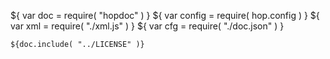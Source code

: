 ${ var doc = require( "hopdoc" ) }
${ var config = require( hop.config ) }
${ var xml = require( "./xml.js" ) }
${ var cfg = require( "./doc.json" ) }

```shell[:@license]
${doc.include( "../LICENSE" )}
```
